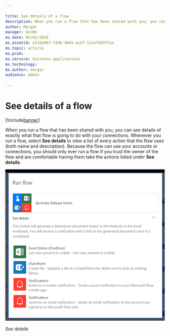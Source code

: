 ```yaml
---

title: See details of a flow
description: When you run a flow that has been shared with you, you can see details of exactly what that flow is going to do with your connections.
author: MargoC
manager: AnnBe
ms.date: 05/01/2018
ms.assetid: a110a967-f43b-4843-ac2f-11cef503f51a
ms.topic: article
ms.prod: 
ms.service: business-applications
ms.technology: 
ms.author: margoc
audience: Admin

---
```

#  See details of a flow 




[!include[banner](../../../includes/banner.md)]

When you run a flow that has been shared with you, you can see details of
exactly what that flow is going to do with your connections. Whenever you run a
flow, select **See details** to view a list of every action that the flow uses
(both name and description). Because the flow can use your accounts or
connections, you should only ever run a flow if you trust the owner of the flow
and are comfortable having them take the actions listed under **See details**. 

![List of actions under See details](media/see-details-a-flow-1.png "List of actions under See details")
<!-- Picture 3 -->


*See details*
